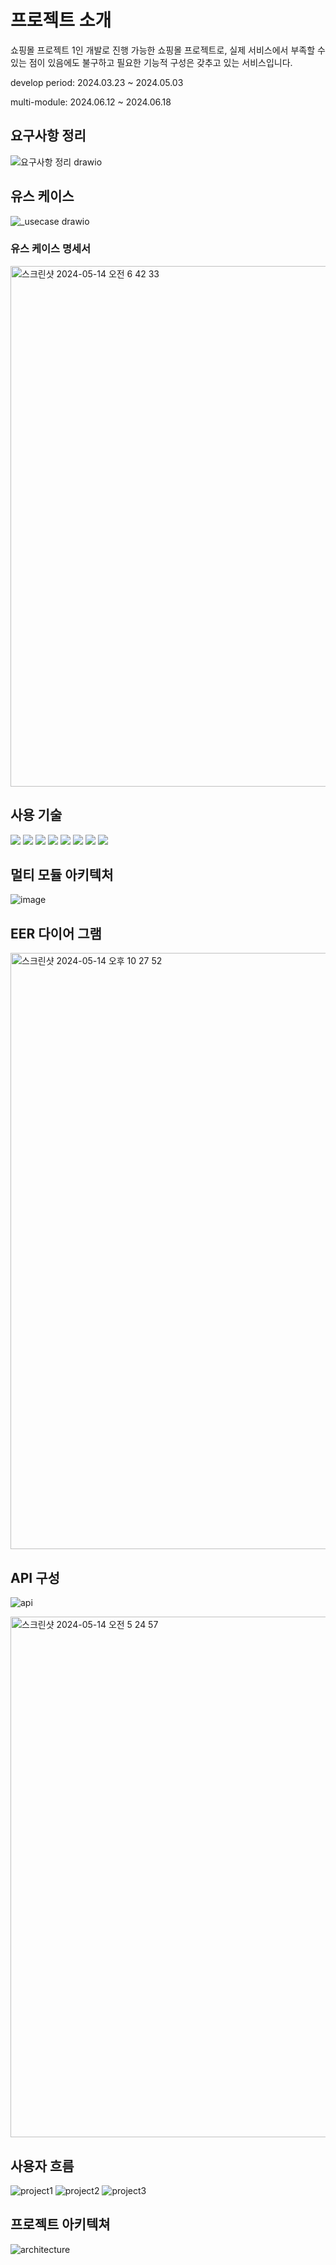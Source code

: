 # 프로젝트 소개

쇼핑몰 프로젝트
1인 개발로 진행 가능한 쇼핑몰 프로젝트로, 실제 서비스에서 부족할 수 있는 점이 있음에도 불구하고 필요한 기능적 구성은 갖추고 있는 서비스입니다.

develop period: 2024.03.23 ~ 2024.05.03

multi-module: 2024.06.12 ~ 2024.06.18

## 요구사항 정리
![요구사항 정리 drawio](https://github.com/hanjihoon03/shoppingmallProject/assets/163777923/7eee5460-a8b0-49b9-adc5-ae30b5e3a969)


## 유스 케이스
![_usecase drawio](https://github.com/hanjihoon03/shoppingmallProject/assets/163777923/8abe0b59-3c15-465f-bb73-b3d9a2d96a4a)

### 유스 케이스 명세서

<img width="833" alt="스크린샷 2024-05-14 오전 6 42 33" src="https://github.com/hanjihoon03/shoppingmallProject/assets/163777923/434f1be9-73ac-456b-8eb4-1619ba6add71">


## 사용 기술
<div>
<img src="https://img.shields.io/badge/html5-E34F26?style=for-the-badge&logo=html5&logoColor=white"/>
<img src="https://img.shields.io/badge/css-1572B6?style=for-the-badge&logo=css3&logoColor=white"/>
<img src="https://img.shields.io/badge/java-007396?style=for-the-badge&logo=java&logoColor=white">
<img src="https://img.shields.io/badge/spring-6DB33F?style=for-the-badge&logo=spring&logoColor=white">
<img src="https://img.shields.io/badge/mysql-4479A1?style=for-the-badge&logo=mysql&logoColor=white">
<img src="https://img.shields.io/badge/amazonaws-232F3E?style=for-the-badge&logo=amazonaws&logoColor=white">
<img src="https://img.shields.io/badge/github-181717?style=for-the-badge&logo=github&logoColor=white"/>
<img src="https://img.shields.io/badge/querydsl-6DB33F?style=for-the-badge&logoColor=white"/>
</div>

## 멀티 모듈 아키텍처
![image](https://github.com/hanjihoon03/StudyRepo/assets/163777923/a44afa81-2c52-4c81-8ec3-813a74e8d9ea)


## EER 다이어 그램

<img width="954" alt="스크린샷 2024-05-14 오후 10 27 52" src="https://github.com/hanjihoon03/shoppingmallProject/assets/163777923/bccaa56c-d9a5-444a-9fff-d32d5a8ff474">

## API 구성

![api](https://github.com/hanjihoon03/shoppingmallProject/assets/163777923/3c67ae77-3208-4927-9235-8f4780d67c6d)


<img width="833" alt="스크린샷 2024-05-14 오전 5 24 57" src="https://github.com/hanjihoon03/shoppingmallProject/assets/163777923/4f280232-46fd-4f7a-82ce-ffee0f9d8d7d">

## 사용자 흐름
![project1](https://github.com/hanjihoon03/shoppingmallProject/assets/163777923/ca4c8eaa-ede5-4a34-9a5b-5018fa475da4)
![project2](https://github.com/hanjihoon03/shoppingmallProject/assets/163777923/54ab142f-fd30-4f89-be67-75fb51aecff8)
![project3](https://github.com/hanjihoon03/shoppingmallProject/assets/163777923/fcc51e3b-bc8b-42b5-8e9d-cc8f62604d70)



## 프로젝트 아키텍쳐
![architecture](https://github.com/hanjihoon03/shoppingmallProject/assets/163777923/28485217-fb69-40cc-ab0f-d94973c16179)
